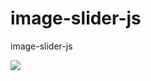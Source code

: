 # image-slider-js
image-slider-js

<img src="https://github.com/saeidTofigh/image-slider-js/blob/master/Screenshot%20(29).png">
